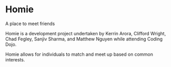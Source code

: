 # Homie
A place to meet friends

Homie is a development project undertaken by Kerrin Arora, Clifford Wright, Chad Fegley, Sanjiv Sharma, and Matthew Nguyen while attending Coding Dojo.

Homie allows for individuals to match and meet up based on common interests.
